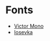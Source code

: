 # Fonts

- [Victor Mono](https://rubjo.github.io/victor-mono)
- [Iosevka](https://typeof.net/Iosevka/)